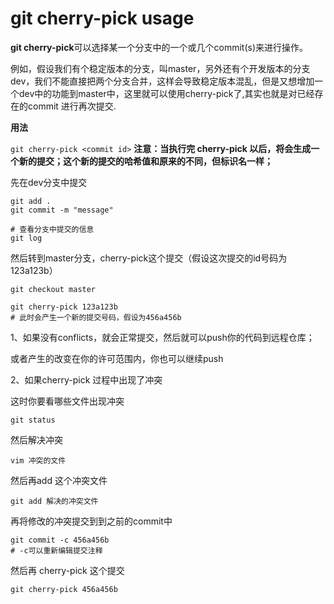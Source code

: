 # git cherry-pick usage



**git cherry-pick**可以选择某一个分支中的一个或几个commit(s)来进行操作。

例如，假设我们有个稳定版本的分支，叫master，另外还有个开发版本的分支dev，我们不能直接把两个分支合并，这样会导致稳定版本混乱，但是又想增加一个dev中的功能到master中，这里就可以使用cherry-pick了,其实也就是对已经存在的commit 进行再次提交.

**用法**

`git cherry-pick <commit id>`
**注意：当执行完 cherry-pick 以后，将会生成一个新的提交；这个新的提交的哈希值和原来的不同，但标识名一样；**

先在dev分支中提交

```
git add .
git commit -m "message"

# 查看分支中提交的信息
git log
```

然后转到master分支，cherry-pick这个提交（假设这次提交的id号码为 123a123b）

```
git checkout master

git cherry-pick 123a123b
# 此时会产生一个新的提交号码，假设为456a456b
```

1、如果没有conflicts，就会正常提交，然后就可以push你的代码到远程仓库；

或者产生的改变在你的许可范围内，你也可以继续push



2、如果cherry-pick 过程中出现了冲突

这时你要看哪些文件出现冲突

```
git status
```

然后解决冲突

```
vim 冲突的文件
```

然后再add 这个冲突文件

```
git add 解决的冲突文件
```

再将修改的冲突提交到到之前的commit中

```
git commit -c 456a456b
# -c可以重新编辑提交注释
```

然后再 cherry-pick 这个提交

```
git cherry-pick 456a456b
```


